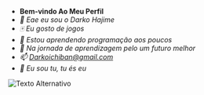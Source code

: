 - **Bem-vindo Ao Meu Perfil**
- *👋 Eae eu sou o Darko Hajime*
- *🀄 Eu gosto de jogos*
- *🍃 Estou aprendendo programação aos poucos*
- *🌻 Na jornada de aprendizagem pelo um futuro melhor*
- *📫 Darkoichiban@gmail.com*
- *🍁 Eu sou tu, tu és eu*
<img src="https://64.media.tumblr.com/18d126d1b4f958766ee3600c35aa3eba/aa1ee081255d168d-c7/s540x810/a44cdb3a59dca0b4fd3652ce6ae355255455b9c0.gif" alt="Texto Alternativo">
